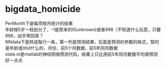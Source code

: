 # bigdata_homicide
PerMonth下是每项按月统计的结果  
	年龄按5岁一档划分了，-1是原来的0(unknown)或者998（不知道什么玩意，只要998，凶手带回家？  
NNdata下是转成每行一条，第一列是预测结果，后面是预测的参数的格式，暂时是年龄或州id什么的、月份、前5个月数据、前5年同月数据  
state.m是matlab的神经网络预测代码，结果上只比用前5年同月数据平均值预测好一点点